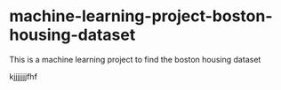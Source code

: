 # machine-learning-project-boston-housing-dataset
 This is a machine learning project to find the boston housing dataset 
 
 
 
kjjjjjjjfhf
